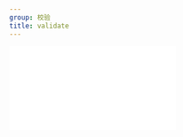 ```yaml
---
group: 校验
title: validate
---
```


<code src="./validate" title="在线演示"></code>

<embed src="../_js_docs/validate.md"></embed>

